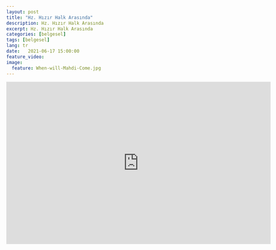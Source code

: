 ```yaml
---
layout: post
title: "Hz. Hızır Halk Arasında"
description: Hz. Hızır Halk Arasında
excerpt: Hz. Hızır Halk Arasında
categories: [belgesel]
tags: [belgesel]
lang: tr
date:   2021-06-17 15:00:00
feature_video: 
image:
  feature: When-will-Mahdi-Come.jpg
---
```




<div class="responsive-wrap">
<iframe src="https://mirrorace.org/m/embed/12zt5/" scrolling="no" frameborder="0" width="700" height="430" allowfullscreen="true" webkitallowfullscreen="true" mozallowfullscreen="true"></iframe>
</div>



